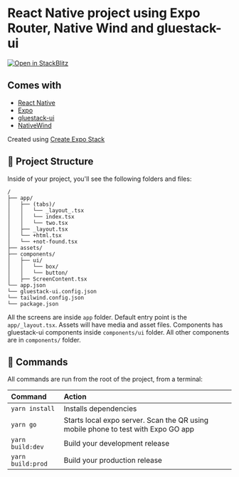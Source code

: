 # React Native project using Expo Router, Native Wind and gluestack-ui

[![Open in StackBlitz](https://developer.stackblitz.com/img/open_in_stackblitz.svg)](https://stackblitz.com/~/github.com/mrlinnth/expo-gluestack-template)

## Comes with

- [React Native](https://reactnative.dev/)
- [Expo](https://expo.dev)
- [gluestack-ui](https://gluestack.io/)
- [NativeWind](https://www.nativewind.dev/)

Created using [Create Expo Stack](https://rn.new/)

## 🚀 Project Structure

Inside of your project, you'll see the following folders and files:

```text
/
├── app/
│   ├── (tabs)/
│   │   └── _layout_.tsx
│   │   └── index.tsx
│   │   └── two.tsx
│   ├── _layout.tsx
│   └── +html.tsx
│   └── +not-found.tsx
├── assets/
├── components/
│   ├── ui/
│   │   └── box/
│   │   └── button/
│   ├── ScreenContent.tsx
└── app.json
└── gluestack-ui.config.json
└── tailwind.config.json
└── package.json
```

All the screens are inside `app` folder. Default entry point is the `app/_layout.tsx`. Assets will have media and asset files. Components has gluestack-ui components inside `components/ui` folder. All other components are in `components/` folder.

## 🧞 Commands

All commands are run from the root of the project, from a terminal:

| Command           | Action                                                                            |
| :---------------- | :-------------------------------------------------------------------------------- |
| `yarn install`    | Installs dependencies                                                             |
| `yarn go`         | Starts local expo server. Scan the QR using mobile phone to test with Expo GO app |
| `yarn build:dev`  | Build your development release                                                    |
| `yarn build:prod` | Build your production release                                                     |
